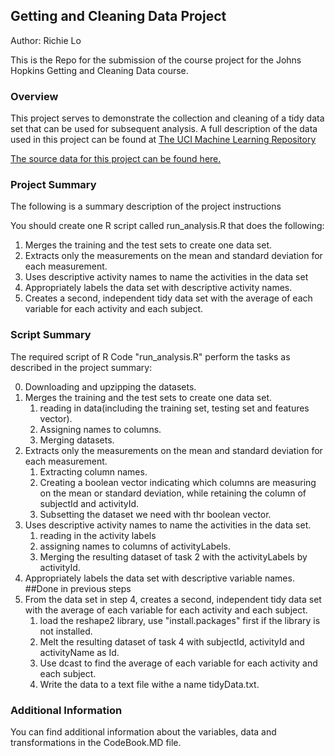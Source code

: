 ## Getting and Cleaning Data Project

Author: Richie Lo

This is the Repo for the submission of the course project for the Johns Hopkins Getting and Cleaning Data course.

### Overview
This project serves to demonstrate the collection and cleaning of a tidy data set that can be used for subsequent
analysis. A full description of the data used in this project can be found at [The UCI Machine Learning Repository](http://archive.ics.uci.edu/ml/datasets/Human+Activity+Recognition+Using+Smartphones)

[The source data for this project can be found here.](https://d396qusza40orc.cloudfront.net/getdata%2Fprojectfiles%2FUCI%20HAR%20Dataset.zip)

### Project Summary
The following is a summary description of the project instructions

You should create one R script called run_analysis.R that does the following:

1. Merges the training and the test sets to create one data set.
2. Extracts only the measurements on the mean and standard deviation for each measurement. 
3. Uses descriptive activity names to name the activities in the data set
4. Appropriately labels the data set with descriptive activity names. 
5. Creates a second, independent tidy data set with the average of each variable for each activity and each subject. 

### Script Summary
The required script of R Code "run_analysis.R" perform the tasks as described in the project summary:

0. Downloading and upzipping the datasets.
1. Merges the training and the test sets to create one data set.
	1. reading in data(including the training set, testing set and features vector).
	2. Assigning names to columns.
	3. Merging datasets.
2. Extracts only the measurements on the mean and standard deviation for each measurement.
    1. Extracting column names.
	2. Creating a boolean vector indicating which columns are measuring on the mean or standard deviation, while retaining the column of subjectId and activityId.
	3. Subsetting the dataset we need with thr boolean vector.
3. Uses descriptive activity names to name the activities in the data set.
    1. reading in the activity labels
	2. assigning names to columns of activityLabels.
	3. Merging the resulting dataset of task 2 with the activityLabels by activityId.
4. Appropriately labels the data set with descriptive variable names.
    ##Done in previous steps
5. From the data set in step 4, creates a second, independent tidy data set with the average of each variable for each activity and each subject.
    1. load the reshape2 library, use "install.packages" first if the library is not installed.
	2. Melt the resulting dataset of task 4 with subjectId, activityId and activityName as Id.
	3. Use dcast to find the average of each variable for each activity and each subject.
	4. Write the data to a text file withe a name tidyData.txt.

### Additional Information
You can find additional information about the variables, data and transformations in the CodeBook.MD file.
